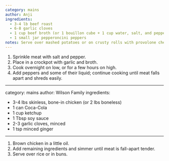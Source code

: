 ```yaml
---
category: mains
author: Anji
ingredients:
  - 3-4 lb beef roast
  - 6-8 garlic cloves
  - 1 cup beef broth (or 1 bouillon cube + 1 cup water, salt, and pepper)
  - 1 small jar pepperoncini peppers
notes: Serve over mashed potatoes or on crusty rolls with provolone cheese slices.
---
```

1. Sprinkle meat with salt and pepper.
2. Place in a crockpot with garlic and broth.
3. Cook overnight on low, or for a few hours on high.
4. Add peppers and some of their liquid; continue cooking until meat falls apart and shreds easily.

---
category: mains
author: Wilson Family
ingredients:
  - 3-4 lbs skinless, bone-in chicken (or 2 lbs boneless)
  - 1 can Coca-Cola
  - 1 cup ketchup
  - 1 Tbsp soy sauce
  - 2-3 garlic cloves, minced
  - 1 tsp minced ginger

---
1. Brown chicken in a little oil.
2. Add remaining ingredients and simmer until meat is fall-apart tender.
3. Serve over rice or in buns.
